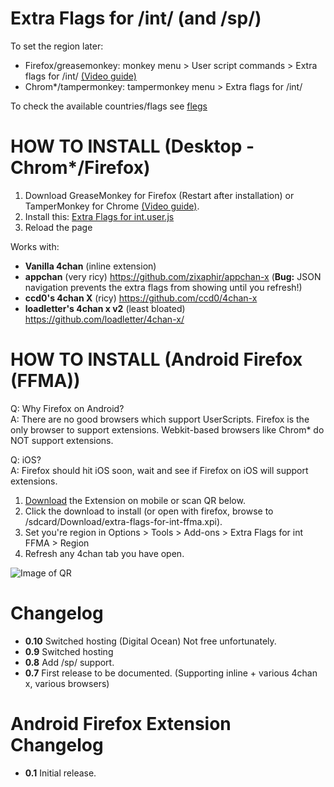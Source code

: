 Extra Flags for /int/ (and /sp/)
==========

To set the region later:
 - Firefox/greasemonkey: monkey menu > User script commands > Extra flags for /int/ [(Video guide)](https://raw.githubusercontent.com/flaghunters/Extra-Flags-for-int-/master/misc/firefox-edit.webm)
 - Chrom*/tampermonkey: tampermonkey menu > Extra flags for /int/

To check the available countries/flags see [flegs](https://github.com/flaghunters/Extra-Flags-for-int-/tree/master/flegs)

HOW TO INSTALL (Desktop - Chrom*/Firefox)
==========

1. Download GreaseMonkey for Firefox (Restart after installation)  or TamperMonkey for Chrome [(Video guide)](https://raw.githubusercontent.com/flaghunters/Extra-Flags-for-int-/master/misc/chrome-install.webm).
2. Install this: [Extra Flags for int.user.js](https://github.com/flaghunters/Extra-Flags-for-int-/raw/master/Extra%20Flags%20for%20int.user.js)
3. Reload the page

Works with:
 - **Vanilla 4chan** (inline extension)
 - **appchan** (very ricy) https://github.com/zixaphir/appchan-x (**Bug:** JSON navigation prevents the extra flags from showing until you refresh!)
 - **ccd0's 4chan X** (ricy) https://github.com/ccd0/4chan-x
 - **loadletter's 4chan x v2** (least bloated) https://github.com/loadletter/4chan-x/
 
HOW TO INSTALL (Android Firefox (FFMA))
==========

Q: Why Firefox on Android?<br>
A: There are no good browsers which support UserScripts. Firefox is the only browser to support extensions. Webkit-based browsers like Chrom* do NOT support extensions.

Q: iOS?<br>
A: Firefox should hit iOS soon, wait and see if Firefox on iOS will support extensions.

1. [Download](https://github.com/flaghunters/Extra-Flags-for-int-/raw/master/android-firefox/extra-flags-for-int-ffma.xpi) the Extension on mobile or scan QR below.
2. Click the download to install (or open with firefox, browse to /sdcard/Download/extra-flags-for-int-ffma.xpi).
3. Set you're region in Options > Tools > Add-ons > Extra Flags for int FFMA > Region
4. Refresh any 4chan tab you have open.

![Image of QR](https://raw.githubusercontent.com/flaghunters/Extra-Flags-for-int-/master/misc/Firefox-Android-XPI-QR.png)


Changelog
==========

 - **0.10** Switched hosting (Digital Ocean) Not free unfortunately.
 - **0.9** Switched hosting
 - **0.8** Add /sp/ support.
 - **0.7** First release to be documented. (Supporting inline + various 4chan x, various browsers)


Android Firefox Extension Changelog
==========

 - **0.1** Initial release.
